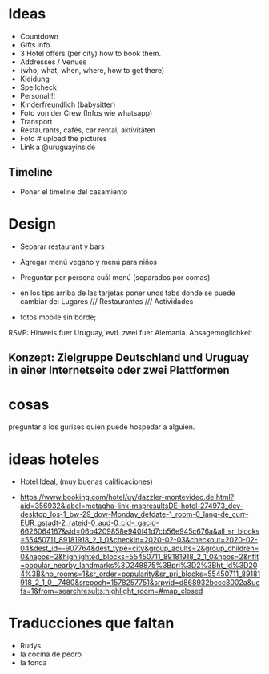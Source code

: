 # Ideas

- Countdown
- Gifts info
- 3 Hotel offers (per city) how to book them.
- Addresses / Venues
- (who, what, when, where, how to get there)
- Kleidung
- Spellcheck
- Personal!!!
- Kinderfreundlich (babysitter)
- Foto von der Crew (Infos wie whatsapp)
- Transport
- Restaurants, cafés, car rental, aktivitäten
- Foto # upload the pictures
- Link a @uruguayinside

## Timeline
- Poner el timeline del casamiento

# Design

- Separar restaurant y bars
- Agregar menú vegano y menú para niños
- Preguntar per persona cuál menú (separados por comas)
- en los tips arriba de las tarjetas poner unos tabs donde se puede cambiar de:
Lugares /// Restaurantes /// Actividades

- fotos mobile sin borde;

RSVP: Hinweis fuer Uruguay, evtl. zwei fuer Alemania. Absagemoglichkeit

Konzept: Zielgruppe Deutschland und Uruguay in einer Internetseite oder zwei Plattformen
- 

# cosas
preguntar a los gurises quien puede hospedar a alguien.

# ideas hoteles
- Hotel Ideal, (muy buenas calificaciones)

- https://www.booking.com/hotel/uy/dazzler-montevideo.de.html?aid=356932&label=metagha-link-mapresultsDE-hotel-274973_dev-desktop_los-1_bw-29_dow-Monday_defdate-1_room-0_lang-de_curr-EUR_gstadt-2_rateid-0_aud-0_cid-_gacid-6626064167&sid=06b4209858e940f41d7cb56e945c676a&all_sr_blocks=55450711_89181918_2_1_0&checkin=2020-02-03&checkout=2020-02-04&dest_id=-907764&dest_type=city&group_adults=2&group_children=0&hapos=2&highlighted_blocks=55450711_89181918_2_1_0&hpos=2&nflt=popular_nearby_landmarks%3D248875%3Bpri%3D2%3Bht_id%3D204%3B&no_rooms=1&sr_order=popularity&sr_pri_blocks=55450711_89181918_2_1_0__7480&srepoch=1578257751&srpvid=d868932bccc8002a&ucfs=1&from=searchresults;highlight_room=#map_closed


# Traducciones que faltan

- Rudys
- la cocina de pedro
- la fonda
<!-- - MEn -->